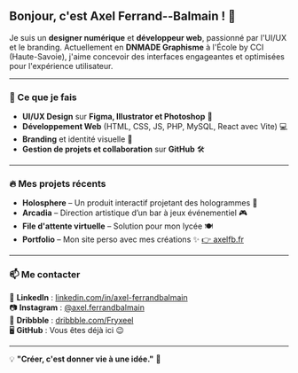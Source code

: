 ## Bonjour, c'est Axel Ferrand--Balmain ! 👋

Je suis un **designer numérique** et **développeur web**, passionné par l'UI/UX et le branding. Actuellement en **DNMADE Graphisme** à l'École by CCI (Haute-Savoie), j'aime concevoir des interfaces engageantes et optimisées pour l'expérience utilisateur.

---

### 🚀 Ce que je fais
- **UI/UX Design** sur **Figma, Illustrator et Photoshop** 🎨
- **Développement Web** (HTML, CSS, JS, PHP, MySQL, React avec Vite) 💻
- **Branding** et identité visuelle 🎨
- **Gestion de projets et collaboration** sur **GitHub** 🛠️

---

### 🔥 Mes projets récents
- **Holosphere** – Un produit interactif projetant des hologrammes 📡
- **Arcadia** – Direction artistique d’un bar à jeux événementiel 🎮
- **File d'attente virtuelle** – Solution pour mon lycée 🍽️
- **Portfolio** – Mon site perso avec mes créations ✨ [👉 axelfb.fr](https://axelfb.fr)

---

### 📫 Me contacter
💼 **LinkedIn** : [linkedin.com/in/axel-ferrandbalmain](https://www.linkedin.com/in/axel-ferrandbalmain/)  
📷 **Instagram** : [@axel.ferrandbalmain](https://www.instagram.com/axel.ferrandbalmain)  
🎨 **Dribbble** : [dribbble.com/Fryxeel](https://dribbble.com/Fryxeel)  
🖥️ **GitHub** : Vous êtes déjà ici 😉

---

💡 **"Créer, c'est donner vie à une idée."** 🚀
